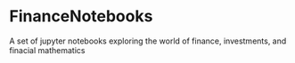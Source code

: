 # FinanceNotebooks
A set of jupyter notebooks exploring the world of finance, investments, and finacial mathematics
